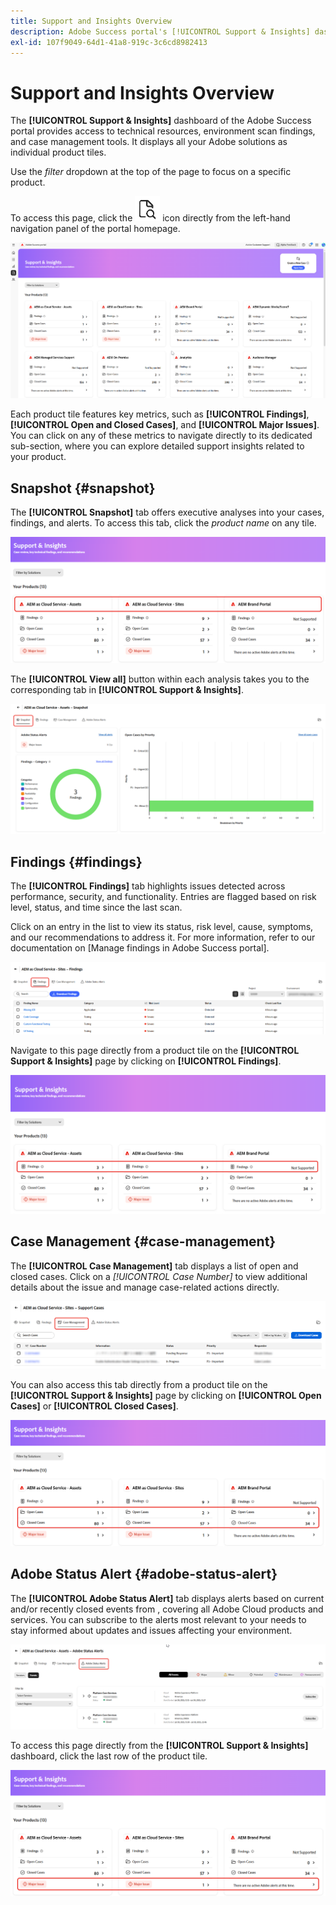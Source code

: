 ```yaml
---
title: Support and Insights Overview
description: Adobe Success portal's [!UICONTROL Support & Insights] dashboard provides access to technical resources, environment scan findings, and case management tools.
exl-id: 107f9049-64d1-41a8-919c-3c6cd8982413
---
```

# Support and Insights Overview

The **[!UICONTROL Support & Insights]** dashboard of the Adobe Success portal provides access to technical resources, environment scan findings, and case management tools. It displays all your Adobe solutions as individual product tiles.

Use the *filter* dropdown at the top of the page to focus on a specific product.

To access this page, click the ![support-and-insights-icon](/help/adobe-success-portal/assets/support-and-insight-icon.png) icon directly from the left-hand navigation panel of the portal homepage.

![support-and-insights-landing-page](/help/adobe-success-portal/assets/support-and-insights-landing-page.png)

Each product tile features key metrics, such as **[!UICONTROL Findings]**, **[!UICONTROL Open and Closed Cases]**, and **[!UICONTROL Major Issues]**. You can click on any of these metrics to navigate directly to its dedicated sub-section, where you can explore detailed support insights related to your product. 

## Snapshot {#snapshot}

The **[!UICONTROL Snapshot]** tab offers executive analyses into your cases, findings, and alerts. To access this tab, click the *product name* on any tile. 

![snapshot-from-support-and-insights-card](/help/adobe-success-portal/assets/snapshot-from-support-insights-card.png)

The **[!UICONTROL View all]** button within each analysis takes you to the corresponding tab in **[!UICONTROL Support & Insights]**.

![snapshot-tab](/help/adobe-success-portal/assets/snapshot-tab-support-and-insights.png)

## Findings {#findings}

The **[!UICONTROL Findings]** tab highlights issues detected across performance, security, and functionality. Entries are flagged based on risk level, status, and time since the last scan. 

Click on an entry in the list to view its status, risk level, cause, symptoms, and our recommendations to address it. For more information, refer to our documentation on [Manage findings in Adobe Success portal].

![findings-tab](/help/adobe-success-portal/assets/findings-tab-support-and-insights.png)

Navigate to this page directly from a product tile on the **[!UICONTROL Support & Insights]** page by clicking on **[!UICONTROL Findings]**. 

![findings-from-support-and-insights-card](/help/adobe-success-portal/assets/findings-from-support-and-insights-card.png)

## Case Management {#case-management}

The **[!UICONTROL Case Management]** tab displays a list of open and closed cases. Click on a *[!UICONTROL Case Number]* to view additional details about the issue and manage case-related actions directly.  

![case-management-tab](/help/adobe-success-portal/assets/case-management-tab-support-and-insights.png)

You can also access this tab directly from a product tile on the **[!UICONTROL Support & Insights]** page by clicking on **[!UICONTROL Open Cases]** or **[!UICONTROL Closed Cases]**.

![case-management-from-support-and-insights-card](/help/adobe-success-portal/assets/case-management-from-support-insights-card.png)

## Adobe Status Alert {#adobe-status-alert}

The **[!UICONTROL Adobe Status Alert]** tab displays alerts based on current and/or recently closed events from , covering all Adobe Cloud products and services. You can subscribe to the alerts most relevant to your needs to stay informed about updates and issues affecting your environment.

![adobe-status-alert-tab](/help/adobe-success-portal/assets/status-alert-tab-support-and-insights.png)

To access this page directly from the **[!UICONTROL Support & Insights]** dashboard, click the last row of the product tile.

![adobe-status-alert-support-and-insights-card](/help/adobe-success-portal/assets/status-alerts-from-support-insights-card.png)
